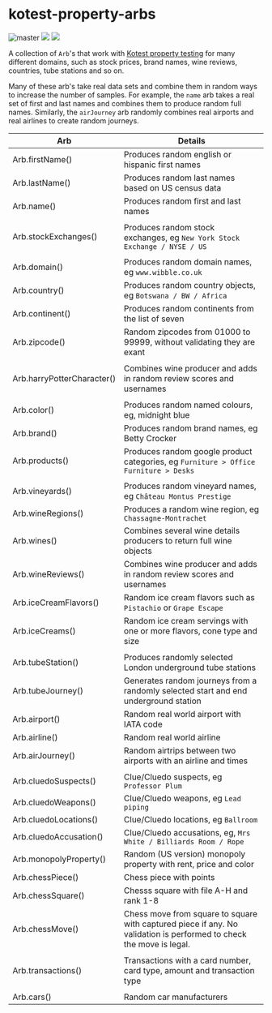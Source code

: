 # kotest-property-arbs

![master](https://github.com/kotest/kotest-property-arbs/workflows/master/badge.svg)
[<img src="https://img.shields.io/maven-central/v/io.kotest.extensions/kotest-property-arbs.svg?label=latest%20release"/>](http://search.maven.org/#search%7Cga%7C1%7Choplite)
[<img src="https://img.shields.io/nexus/s/https/oss.sonatype.org/io.kotest.extensions/kotest-property-arbs.svg?label=latest%20snapshot&style=plastic"/>](https://oss.sonatype.org/content/repositories/snapshots/io.kotest.extensions/kotest-property-arbs)


A collection of `Arb`'s that work with [Kotest property testing](https://kotest.io/docs/proptest/property-based-testing.html) for many different domains, such as stock prices, brand names, wine reviews, countries, tube stations and so on.

Many of these arb's take real data sets and combine them in random ways to increase the number of samples. For example, the `name` arb takes a real set of first and last names and combines them to produce random full names. Similarly, the `airJourney` arb randomly combines real airports and real airlines to create random journeys.

| Arb  	| Details  	|
|---	|---	|
| Arb.firstName() | Produces random english or hispanic first names |
| Arb.lastName() | Produces random last names based on US census data |
| Arb.name() | Produces random first and last names |
|	|	|
| Arb.stockExchanges() | Produces random stock exchanges, eg `New York Stock Exchange / NYSE / US` |
|	|	|
| Arb.domain() | Produces random domain names, eg `www.wibble.co.uk` |
| Arb.country() | Produces random country objects, eg `Botswana / BW / Africa` |
| Arb.continent() | Produces random continents from the list of seven |
| Arb.zipcode() | Random zipcodes from 01000 to 99999, without validating they are exant |
|	|	|
| Arb.harryPotterCharacter() | Combines wine producer and adds in random review scores and usernames |
|	|	|
| Arb.color() | Produces random named colours, eg, midnight blue |
| Arb.brand() | Produces random brand names, eg Betty Crocker |
| Arb.products() | Produces random google product categories, eg `Furniture > Office Furniture > Desks` |
|	|	|
| Arb.vineyards()	| Produces random vineyard names, eg `Château Montus Prestige` |
| Arb.wineRegions()	| Produces a random wine region, eg `Chassagne-Montrachet` |
| Arb.wines() | Combines several wine details producers to return full wine objects |
| Arb.wineReviews()  | Combines wine producer and adds in random review scores and usernames |
| Arb.iceCreamFlavors() | Random ice cream flavors such as `Pistachio` or `Grape Escape` |
| Arb.iceCreams() | Random ice cream servings with one or more flavors, cone type and size |
|	|	|
| Arb.tubeStation() | Produces randomly selected London underground tube stations |
| Arb.tubeJourney() | Generates random journeys from a randomly selected start and end underground station |
| Arb.airport() | Random real world airport with IATA code |
| Arb.airline() | Random real world airline |
| Arb.airJourney() | Random airtrips between two airports with an airline and times |
| | |
| Arb.cluedoSuspects() | Clue/Cluedo suspects, eg `Professor Plum` |
| Arb.cluedoWeapons() | Clue/Cluedo weapons, eg `Lead piping` |
| Arb.cluedoLocations() | Clue/Cluedo locations, eg `Ballroom` |
| Arb.cluedoAccusation() | Clue/Cluedo accusations, eg, `Mrs White / Billiards Room / Rope` |
| Arb.monopolyProperty() | Random (US version) monopoly property with rent, price and color |
| Arb.chessPiece() | Chess piece with points |
| Arb.chessSquare() | Chesss square with file A-H and rank 1-8 |
| Arb.chessMove() | Chess move from square to square with captured piece if any. No validation is performed to check the move is legal. |
| | |
| Arb.transactions() | Transactions with a card number, card type, amount and transaction type |
| | |
| Arb.cars() | Random car manufacturers |
